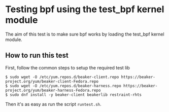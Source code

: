 # Testing bpf using the test_bpf kernel module

The aim of this test is to make sure bpf works by loading the test_bpf kernel module.

## How to run this test
First, follow the common steps to setup the required test lib
~~~
$ sudo wget -O /etc/yum.repos.d/beaker-client.repo https://beaker-project.org/yum/beaker-client-Fedora.repo
$ sudo wget -O /etc/yum.repos.d/beaker-harness.repo https://beaker-project.org/yum/beaker-harness-Fedora.repo
$ sudo dnf install -y beaker-client beakerlib restraint-rhts
~~~

Then it's as easy as run the script `runtest.sh`.

